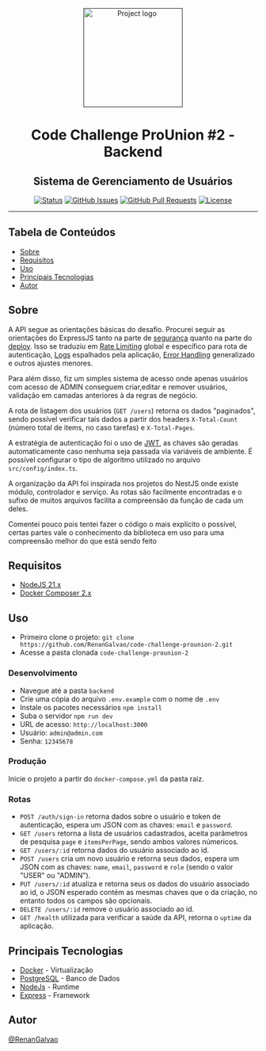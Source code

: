 <div align="center">
  <a href="" rel="noopener">
 <img width=200px height=200px src="https://cdn.pixabay.com/photo/2021/03/27/06/31/code-6127616_1280.png" alt="Project logo"></a>
</div>

<h1 align="center">Code Challenge ProUnion #2 - Backend</h1>
<h2 align="center">Sistema de Gerenciamento de Usuários</h2>

<div align="center">

  [![Status](https://img.shields.io/badge/status-active-success.svg)]() 
  [![GitHub Issues](https://img.shields.io/github/issues/RenanGalvao/code-challenge-prounion-2.svg)](https://github.com/RenanGalvao/code-challenge-prounion-2/issues)
  [![GitHub Pull Requests](https://img.shields.io/github/issues-pr/RenanGalvao/code-challenge-prounion-2.svg)](https://github.com/RenanGalvao/code-challenge-prounion-2/pulls)
  [![License](https://img.shields.io/badge/license-MIT-blue.svg)](/LICENSE)
  
</div>

---

## Tabela de Conteúdos
- [Sobre](#sobre)
- [Requisitos](#requisitos)
- [Uso](#uso)
- [Principais Tecnologias](#tec)
- [Autor](#autor)


## Sobre <a name="sobre"></a>
A API segue as orientações básicas do desafio. Procurei seguir as orientações do ExpressJS tanto na parte de [segurança](https://expressjs.com/en/advanced/best-practice-security.html) quanto na parte do [deploy](https://expressjs.com/en/advanced/best-practice-performance.html). Isso se traduziu em [Rate Limiting](https://www.cloudflare.com/pt-br/learning/bots/what-is-rate-limiting/) global e específico para rota de autenticação, [Logs](https://blog.vindi.com.br/logs-monitoramento/) espalhados pela aplicação, [Error Handling](https://www.tritondatacenter.com/node-js/production/design/errors) generalizado e outros ajustes menores. 

Para além disso, fiz um simples sistema de acesso onde apenas usuários com acesso de ADMIN conseguem criar,editar e remover usuários, validação em camadas anteriores à da regras de negócio. 

A rota de listagem dos usuários (``GET /users``) retorna os dados "paginados", sendo possível verificar tais dados a partir dos headers ``X-Total-Count`` (número total de items, no caso tarefas) e ``X-Total-Pages``.

A estratégia de autenticação foi o uso de [JWT](https://jwt.io/), as chaves são geradas automaticamente caso nenhuma seja passada via variáveis de ambiente. É possível configurar o tipo de algoritmo utilizado no arquivo ``src/config/index.ts``.

A organização da API foi inspirada nos projetos do NestJS onde existe módulo, controlador e serviço. As rotas são facilmente encontradas e o sufixo de muitos arquivos facilita a compreensão da função de cada um deles.

Comentei pouco pois tentei fazer o código o mais explícito o possível, certas partes vale o conhecimento da biblioteca em uso para uma compreensão melhor do que está sendo feito


## Requisitos <a name="requisitos"></a>
- [NodeJS 21.x](https://nodejs.org/en/download/prebuilt-installer/current)
- [Docker Composer 2.x](https://docs.docker.com/compose/install/)


## Uso <a name="uso"></a>
- Primeiro clone o projeto: ``git clone https://github.com/RenanGalvao/code-challenge-prounion-2.git``
- Acesse a pasta clonada ``code-challenge-prounion-2``

### Desenvolvimento
- Navegue até a pasta ``backend``
- Crie uma cópia do arquivo ``.env.example`` com o nome de ``.env``
- Instale os pacotes necessários ``npm install``
- Suba o servidor ``npm run dev``
- URL de acesso: ``http://localhost:3000``
- Usuário: ``admin@admin.com``
- Senha: ``12345678``

### Produção
Inicie o projeto a partir do ``docker-compose.yml`` da pasta raiz.

### Rotas
- ``POST /auth/sign-in`` retorna dados sobre o usuário e token de autenticação, espera um JSON com as chaves: ``email`` e ``password``.
- ``GET /users`` retorna a lista de usuários cadastrados, aceita parâmetros de pesquisa ``page`` e ``itemsPerPage``, sendo ambos valores númericos.
- ``GET /users/:id`` retorna dados do usuário associado ao id.
- ``POST /users`` cria um novo usuário e retorna seus dados, espera um JSON com as chaves: ``name``, ``email``, ``password`` e ``role`` (sendo o valor "USER" ou "ADMIN").
- ``PUT /users/:id`` atualiza e retorna seus os dados do usuário associado ao id, o JSON esperado contém as mesmas chaves que o da criação, no entanto todos os campos são opcionais.
- ``DELETE /users/:id`` remove o usuário associado ao id.
- ``GET /health`` utilizada para verificar a saúde da API, retorna o ``uptime`` da aplicação.


## Principais Tecnologias <a name="tec"></a>
- [Docker](https://www.docker.com/) - Virtualização
- [PostgreSQL](https://www.postgresql.org/) - Banco de Dados
- [NodeJs](https://nodejs.org/en/) - Runtime
- [Express](https://expressjs.com/) - Framework


## Autor <a name="autor"></a>
[@RenanGalvao](https://renangalvao.github.io/whoami/)